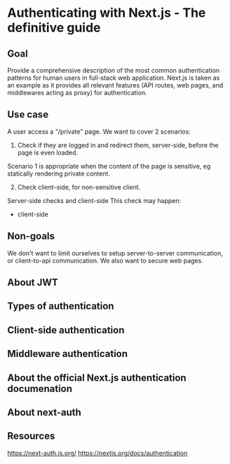 # Authenticating with Next.js - The definitive guide

## Goal

Provide a comprehensive description of the most common authentication patterns for human users in full-stack web application. 
Next.js is taken as an example as it provides all relevant features (API routes, web pages, and middlewares acting as proxy) for authentication.

## Use case

A user access a "/private" page. 
We want to cover 2 scenarios:
1) Check if they are logged in and redirect them, server-side, before the page is even loaded.

Scenario 1 is appropriate when the content of the page is sensitive, eg statically rendering private content.

2) Check client-side, for non-sensitive client.


Server-side checks and client-side
This check may happen:
- client-side

## Non-goals
We don't want to limit ourselves to setup server-to-server communication, or client-to-api communication. 
We also want to secure web pages.

## About JWT


## Types of authentication


## Client-side authentication

## Middleware authentication

## About the official Next.js authentication documenation

## About next-auth

## Resources
https://next-auth.js.org/
https://nextjs.org/docs/authentication
<!--stackedit_data:
eyJoaXN0b3J5IjpbLTU5NTEzNDc3NSwxNzc2OTk2NTgxLC0zMz
I0NTUzNjNdfQ==
-->